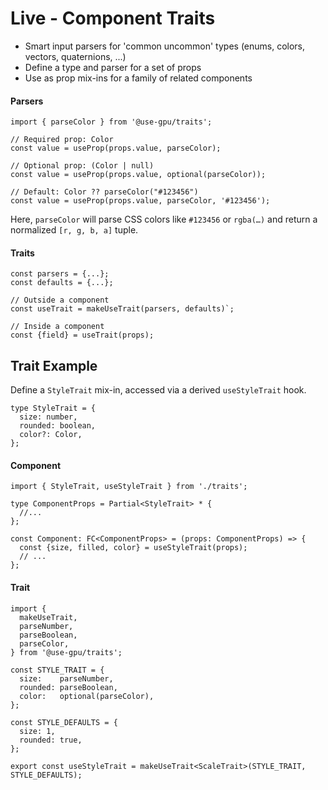 # Live - Component Traits

- Smart input parsers for 'common uncommon' types (enums, colors, vectors, quaternions, ...)
- Define a type and parser for a set of props
- Use as prop mix-ins for a family of related components

#### Parsers

```tsx
import { parseColor } from '@use-gpu/traits';

// Required prop: Color
const value = useProp(props.value, parseColor);

// Optional prop: (Color | null)
const value = useProp(props.value, optional(parseColor));

// Default: Color ?? parseColor("#123456")
const value = useProp(props.value, parseColor, '#123456');
```
Here, `parseColor` will parse CSS colors like `#123456` or `rgba(…)` and return a normalized `[r, g, b, a]` tuple.

#### Traits

```tsx
const parsers = {...};
const defaults = {...};

// Outside a component
const useTrait = makeUseTrait(parsers, defaults)`;

// Inside a component
const {field} = useTrait(props);
```

## Trait Example

Define a `StyleTrait` mix-in, accessed via a derived `useStyleTrait` hook.

```tsx
type StyleTrait = {
  size: number,
  rounded: boolean,
  color?: Color,
};
```

#### Component

```
import { StyleTrait, useStyleTrait } from './traits';

type ComponentProps = Partial<StyleTrait> * {
  //...
};
  
const Component: FC<ComponentProps> = (props: ComponentProps) => {
  const {size, filled, color} = useStyleTrait(props);
  // ...
};
```

#### Trait

```tsx
import {
  makeUseTrait,
  parseNumber,
  parseBoolean,
  parseColor,
} from '@use-gpu/traits';

const STYLE_TRAIT = {
  size:    parseNumber,
  rounded: parseBoolean,
  color:   optional(parseColor),
};

const STYLE_DEFAULTS = {
  size: 1,
  rounded: true,
};

export const useStyleTrait = makeUseTrait<ScaleTrait>(STYLE_TRAIT, STYLE_DEFAULTS);
```
